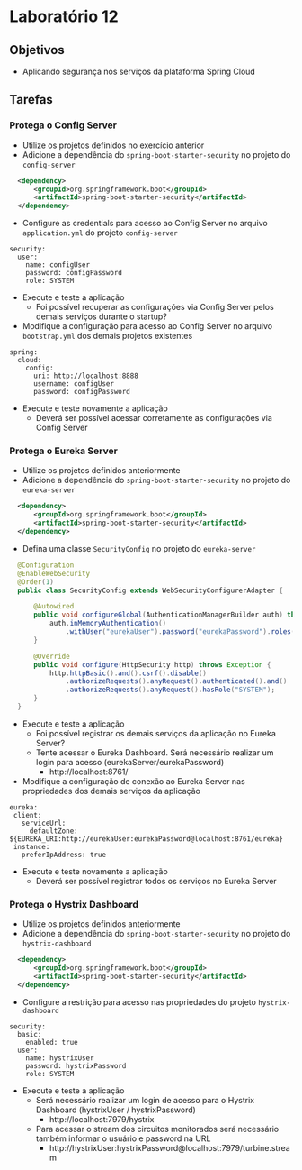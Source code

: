 # Laboratório 12

## Objetivos
- Aplicando segurança nos serviços da plataforma Spring Cloud

## Tarefas

### Protega o Config Server
- Utilize os projetos definidos no exercício anterior
- Adicione a dependência do `spring-boot-starter-security` no projeto do `config-server`
```xml
  <dependency>
      <groupId>org.springframework.boot</groupId>
      <artifactId>spring-boot-starter-security</artifactId>
  </dependency>
```
- Configure as credentials para acesso ao Config Server no arquivo `application.yml` do projeto `config-server`
```
security:
  user:
    name: configUser
    password: configPassword
    role: SYSTEM
```
- Execute e teste a aplicação
  - Foi possível recuperar as configurações via Config Server pelos demais serviços durante o startup?
- Modifique a configuração para acesso ao Config Server no arquivo `bootstrap.yml` dos demais projetos existentes
```
spring:
  cloud:
    config:
      uri: http://localhost:8888
      username: configUser
      password: configPassword      
```
- Execute e teste novamente a aplicação
  - Deverá ser possível acessar corretamente as configurações via Config Server

### Protega o Eureka Server
- Utilize os projetos definidos anteriormente
- Adicione a dependência do `spring-boot-starter-security` no projeto do `eureka-server`
```xml
  <dependency>
      <groupId>org.springframework.boot</groupId>
      <artifactId>spring-boot-starter-security</artifactId>
  </dependency>
```
- Defina uma classe `SecurityConfig` no projeto do `eureka-server`
```java
  @Configuration
  @EnableWebSecurity
  @Order(1)
  public class SecurityConfig extends WebSecurityConfigurerAdapter {

	  @Autowired
	  public void configureGlobal(AuthenticationManagerBuilder auth) throws Exception {
		  auth.inMemoryAuthentication()
			  .withUser("eurekaUser").password("eurekaPassword").roles("SYSTEM");
	  }

	  @Override
	  public void configure(HttpSecurity http) throws Exception {
		  http.httpBasic().and().csrf().disable()
			  .authorizeRequests().anyRequest().authenticated().and()
			  .authorizeRequests().anyRequest().hasRole("SYSTEM");
	  }
  }
```
- Execute e teste a aplicação
  - Foi possível registrar os demais serviços da aplicação no Eureka Server?
  - Tente acessar o Eureka Dashboard. Será necessário realizar um login para acesso (eurekaServer/eurekaPassword)
    - http://localhost:8761/
- Modifique a configuração de conexão ao Eureka Server nas propriedades dos demais serviços da aplicação
```
eureka:
 client:
   serviceUrl:
     defaultZone: ${EUREKA_URI:http://eurekaUser:eurekaPassword@localhost:8761/eureka}
 instance:
   preferIpAddress: true
```
- Execute e teste novamente a aplicação
  - Deverá ser possível registrar todos os serviços no Eureka Server

### Protega o Hystrix Dashboard
- Utilize os projetos definidos anteriormente
- Adicione a dependência do `spring-boot-starter-security` no projeto do `hystrix-dashboard`
```xml
  <dependency>
      <groupId>org.springframework.boot</groupId>
      <artifactId>spring-boot-starter-security</artifactId>
  </dependency>
```
- Configure a restrição para acesso nas propriedades do projeto `hystrix-dashboard`
```
security:
  basic:
    enabled: true
  user:
    name: hystrixUser
    password: hystrixPassword
    role: SYSTEM
```
- Execute e teste a aplicação
  - Será necessário realizar um login de acesso para o Hystrix Dashboard (hystrixUser / hystrixPassword)
    - http://localhost:7979/hystrix
  - Para acessar o stream dos circuitos monitorados será necessário também informar o usuário e password na URL
    - http://hystrixUser:hystrixPassword@localhost:7979/turbine.stream
